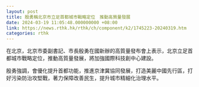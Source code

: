 ```yaml
---
layout: post
title: 殷勇稱北京市立足首都城市戰略定位　推動高質量發展
date: 2024-03-19 11:05:48.000000000 +08:00
link: https://news.rthk.hk/rthk/ch/component/k2/1745223-20240319.htm
categories: rthk
---
```


在北京，北京市委副書記、市長殷勇在國新辦的高質量發布會上表示，北京立足首都城市戰略定位，推動高質量發展，將加強國際科技創中心建設。

殷勇強調，會優化提升首都功能，推進京津冀協同發展，打造美麗中國先行區，打好污染防治攻堅戰，著力保障改善民生，提升城市精細化治理水平。

